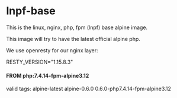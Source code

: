 # lnpf-base
This is the linux, nginx, php, fpm (lnpf) base alpine image.

This image will try to have the latest official alpine php.

We use openresty for our nginx layer:

RESTY_VERSION="1.15.8.3"

#### FROM php:7.4.14-fpm-alpine3.12

valid tags: alpine-latest alpine-0.6.0 0.6.0-php7.4.14-fpm-alpine3.12

